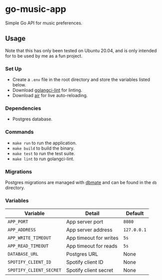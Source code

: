 # go-music-app
Simple Go API for music preferences.

## Usage
Note that this has only been tested on Ubuntu 20.04, and is only intended for to be used by me as a fun project. 

### Set Up
- Create a `.env` file in the root directory and store the variables listed below.
- Download [golangci-lint](https://golangci-lint.run/usage/quick-start/) for linting.
- Download [air](https://github.com/cosmtrek/air) for live auto-reloading.

### Dependencies
- Postgres database.

### Commands
- `make run` to run the application.
- `make build` to build the binary.
- `make test` to run the test suite.
- `make lint` to run golangci-lint.

### Migrations
Postgres migrations are managed with [dbmate](https://github.com/amacneil/dbmate) and can be found in the `db` directory.

### Variables
| Variable                | Detail                 | Default     |
|-------------------------|------------------------|-------------|
| `APP_PORT`              | App server port        | `8080`      |
| `APP_ADDRESS`           | App server address     | `127.0.0.1` |
| `APP_WRITE_TIMEOUT`     | App timeout for writes | `5s`        |
| `APP_READ_TIMEOUT`      | App timeout for reads  | `5s`        |
| `DATABASE_URL`          | Postgres URL           | None        |            
| `SPOTIFY_CLIENT_ID`     | Spotify client ID      | None        |            
| `SPOTIFY_CLIENT_SECRET` | Spotify client secret  | None        |
